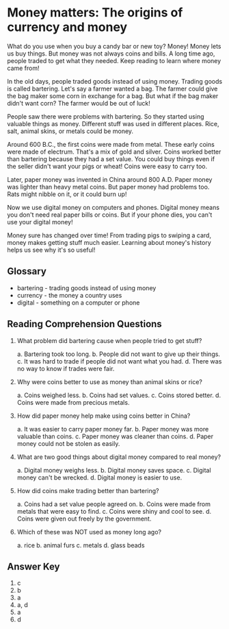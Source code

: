 # Money matters: The origins of currency and money

What do you use when you buy a candy bar or new toy? Money! Money lets us buy things. But money was not always coins and bills. A long time ago, people traded to get what they needed. Keep reading to learn where money came from!

In the old days, people traded goods instead of using money. Trading goods is called bartering. Let's say a farmer wanted a bag. The farmer could give the bag maker some corn in exchange for a bag. But what if the bag maker didn't want corn? The farmer would be out of luck!

People saw there were problems with bartering. So they started using valuable things as money. Different stuff was used in different places. Rice, salt, animal skins, or metals could be money.

Around 600 B.C., the first coins were made from metal. These early coins were made of electrum. That's a mix of gold and silver. Coins worked better than bartering because they had a set value. You could buy things even if the seller didn't want your pigs or wheat! Coins were easy to carry too.

Later, paper money was invented in China around 800 A.D. Paper money was lighter than heavy metal coins. But paper money had problems too. Rats might nibble on it, or it could burn up!

Now we use digital money on computers and phones. Digital money means you don't need real paper bills or coins. But if your phone dies, you can't use your digital money!

Money sure has changed over time! From trading pigs to swiping a card, money makes getting stuff much easier. Learning about money's history helps us see why it's so useful!

## Glossary

- bartering - trading goods instead of using money
- currency - the money a country uses
- digital - something on a computer or phone

## Reading Comprehension Questions

1. What problem did bartering cause when people tried to get stuff?

   a. Bartering took too long.
   b. People did not want to give up their things.
   c. It was hard to trade if people did not want what you had.
   d. There was no way to know if trades were fair.

2. Why were coins better to use as money than animal skins or rice?

   a. Coins weighed less.
   b. Coins had set values.
   c. Coins stored better.
   d. Coins were made from precious metals.

3. How did paper money help make using coins better in China?

   a. It was easier to carry paper money far.
   b. Paper money was more valuable than coins.
   c. Paper money was cleaner than coins.
   d. Paper money could not be stolen as easily.

4. What are two good things about digital money compared to real money?

   a. Digital money weighs less.
   b. Digital money saves space.
   c. Digital money can't be wrecked.
   d. Digital money is easier to use.

5. How did coins make trading better than bartering?

   a. Coins had a set value people agreed on.
   b. Coins were made from metals that were easy to find.
   c. Coins were shiny and cool to see.
   d. Coins were given out freely by the government.

6. Which of these was NOT used as money long ago?

   a. rice
   b. animal furs
   c. metals
   d. glass beads

## Answer Key

1. c
2. b
3. a
4. a, d
5. a
6. d
